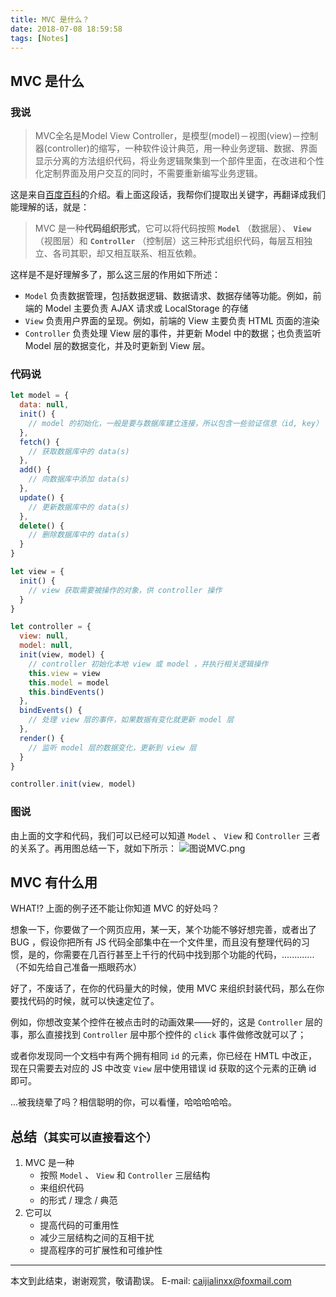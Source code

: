 ```yaml
---
title: MVC 是什么？
date: 2018-07-08 18:59:58
tags: [Notes]
---
```


## MVC 是什么

### 我说
> MVC全名是Model View Controller，是模型(model)－视图(view)－控制器(controller)的缩写，一种软件设计典范，用一种业务逻辑、数据、界面显示分离的方法组织代码，将业务逻辑聚集到一个部件里面，在改进和个性化定制界面及用户交互的同时，不需要重新编写业务逻辑。

这是来自[百度百科](https://baike.baidu.com/item/MVC%E6%A1%86%E6%9E%B6/9241230?fr=aladdin&fromid=85990&fromtitle=MVC)的介绍。看上面这段话，我帮你们提取出关键字，再翻译成我们能理解的话，就是：
> MVC 是一种**代码组织形式**，它可以将代码按照 **`Model`** （数据层）、 **`View`** （视图层）和 **`Controller`** （控制层）这三种形式组织代码，每层互相独立、各司其职，却又相互联系、相互依赖。

这样是不是好理解多了，那么这三层的作用如下所述：
- `Model` 负责数据管理，包括数据逻辑、数据请求、数据存储等功能。例如，前端的 Model 主要负责 AJAX 请求或 LocalStorage 的存储
- `View` 负责用户界面的呈现。例如，前端的 View 主要负责 HTML 页面的渲染
- `Controller` 负责处理 View 层的事件，并更新 Model 中的数据；也负责监听 Model 层的数据变化，并及时更新到 View 层。

### 代码说
```js
let model = {
  data: null,
  init() {
    // model 的初始化，一般是要与数据库建立连接，所以包含一些验证信息（id, key）
  },
  fetch() {
    // 获取数据库中的 data(s)
  },
  add() {
    // 向数据库中添加 data(s)
  },
  update() {
    // 更新数据库中的 data(s)
  },
  delete() {
    // 删除数据库中的 data(s)
  }
}

let view = {
  init() {
    // view 获取需要被操作的对象，供 controller 操作
  }
}

let controller = {
  view: null,
  model: null,
  init(view, model) {
    // controller 初始化本地 view 或 model ，并执行相关逻辑操作
    this.view = view
    this.model = model
    this.bindEvents()
  },
  bindEvents() {
    // 处理 view 层的事件，如果数据有变化就更新 model 层
  },
  render() {
    // 监听 model 层的数据变化，更新到 view 层
  }
}

controller.init(view, model)
```

### 图说
由上面的文字和代码，我们可以已经可以知道 `Model` 、 `View` 和 `Controller` 三者的关系了。再用图总结一下，就如下所示：
![图说MVC.png](https://i.loli.net/2018/07/08/5b41e262f3b8d.png)



## MVC 有什么用

WHAT!? 上面的例子还不能让你知道 MVC 的好处吗？

想象一下，你要做了一个网页应用，某一天，某个功能不够好想完善，或者出了 BUG ，假设你把所有 JS 代码全部集中在一个文件里，而且没有整理代码的习惯，是的，你需要在几百行甚至上千行的代码中找到那个功能的代码，.............（不如先给自己准备一瓶眼药水）

好了，不废话了，在你的代码量大的时候，使用 MVC 来组织封装代码，那么在你要找代码的时候，就可以快速定位了。

例如，你想改变某个控件在被点击时的动画效果——好的，这是 `Controller` 层的事，那么直接找到 `Controller` 层中那个控件的 `click` 事件做修改就可以了；

或者你发现同一个文档中有两个拥有相同 `id` 的元素，你已经在 HMTL 中改正，现在只需要去对应的 JS 中改变 `View` 层中使用错误 id 获取的这个元素的正确 id 即可。

...被我绕晕了吗？相信聪明的你，可以看懂，哈哈哈哈哈。


## 总结<small>（其实可以直接看这个）</small>
1. MVC 是一种 
    - 按照 `Model` 、 `View` 和 `Controller` 三层结构
    - 来组织代码
    - 的形式 / 理念 / 典范
2. 它可以
    - 提高代码的可重用性
    - 减少三层结构之间的互相干扰
    - 提高程序的可扩展性和可维护性


---
本文到此结束，谢谢观赏，敬请勘误。
E-mail: caijialinxx@foxmail.com